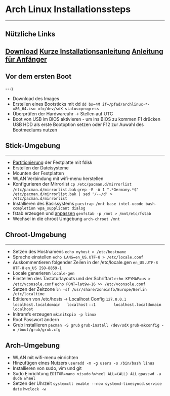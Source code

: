 # Arch Linux Installationssteps
---
## Nützliche Links
[Download](https://www.archlinux.de/download)
[Kurze Installationsanleitung](https://wiki.archlinux.de/title/Arch_Install_Scripts)
[Anleitung für Anfänger](https://wiki.archlinux.de/title/Anleitung_für_Einsteiger)
---
## Vor dem ersten Boot
---)
* Download des Images
* Erstellen eines Bootsticks mit dd
  `dd bs=4M if=/pfad/archlinux-*-x86_64.iso of=/dev/sdX status=progress`
* Überprüfen der Hardwareuhr -> Stellen auf UTC
* Boot von USB im BIOS aktivieren - um ins BIOS zu kommen F1 drücken
  USB HDD als erste Bootoption setzen oder F12 zur Auwahl des Bootmediums nutzen
## Stick-Umgebung
---
* [Partitionierung](https://wiki.archlinux.org/index.php/Partitioning) der Festplatte mit fdisk
* Erstellen der Dateisysteme
* Mounten der Festplatten
* WLAN Verbindung mit wifi-menu herstellen
* Konfigurieren der Mirrorlist
`cp /etc/pacman.d/mirrorlist /etc/pacman.d/mirrorlist.bak`
`grep -E -A 1 ".*Germany.*$" /etc/pacman.d/mirrorlist.bak | sed '/--/d' > /etc/pacman.d/mirrorlist`
* Installieren des Basissystems
`pacstrap /mnt base intel-ucode bash-completion wpa_supplicant dialog`
* fstab erzeugen und [anpassen](https://wiki.archlinux.de/title/Anleitung_f%C3%BCr_Einsteiger#Das_Basissystem_installieren)
`genfstab -p /mnt > /mnt/etc/fstab`
* Wechsel in die chroot Umgebung
`arch-chroot /mnt`
## Chroot-Umgebung
---
* Setzen des Hostnamens
`echo myhost > /etc/hostname`
* Sprache einstellen
`echo LANG=en_US.UTF-8 > /etc/locale.conf`
* Auskommentieren folgender Zeilen in der /etc/locale.gen
`en_US.UTF-8 UTF-8`
`en_US ISO-8859-1`
* Locale generieren
`locale-gen`
* Einstellen des Tastaturlayouts und der Schriftart
`echo KEYMAP=us > /etc/vconsole.conf`
`echo FONT=lat9w-16 >> /etc/vconsole.conf`
* Setzen der Zeitzone
`ln -sf /usr/share/zoneinfo/Europe/Berlin /etc/localtime`
* Editieren von /etc/hosts -> Localhost Config
`127.0.0.1	localhost.localdomain	localhost`
`::1		localhost.localdomain	localhost`
* Initramfs erzeugen
`mkinitcpio -p linux`
* Root Passwort ändern
* Grub installieren
`pacman -S grub`
`grub-install /dev/sdX`
`grub-mkconfig -o /boot/grub/grub.cfg`
## Arch-Umgebung
* WLAN mit wifi-menu einrichten
* Hinzufügen eines Nutzers
`useradd -m -g users -s /bin/bash linus`
* Installieren von sudo, vim und git
* Sudo Einrichtung
`EDITOR=nano visudo`
`%wheel ALL=(ALL) ALL`
`gpasswd -a duda wheel`
* Setzen der Uhrzeit
`systemctl enable --now systemd-timesyncd.service`
`date`
`hwclock -w`
